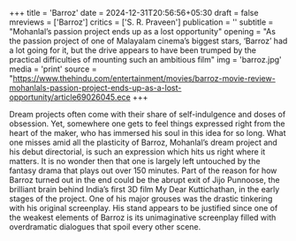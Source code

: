 +++
title = 'Barroz'
date = 2024-12-31T20:56:56+05:30
draft = false
mreviews = ['Barroz']
critics = ['S. R. Praveen']
publication = ''
subtitle = "Mohanlal’s passion project ends up as a lost opportunity"
opening = "As the passion project of one of Malayalam cinema’s biggest stars, ‘Barroz’ had a lot going for it, but the drive appears to have been trumped by the practical difficulties of mounting such an ambitious film"
img = 'barroz.jpg'
media = 'print'
source = "https://www.thehindu.com/entertainment/movies/barroz-movie-review-mohanlals-passion-project-ends-up-as-a-lost-opportunity/article69026045.ece
+++

Dream projects often come with their share of self-indulgence and doses of obsession. Yet, somewhere one gets to feel things expressed right from the heart of the maker, who has immersed his soul in this idea for so long. What one misses amid all the plasticity of Barroz, Mohanlal’s dream project and his debut directorial, is such an expression which hits us right where it matters. It is no wonder then that one is largely left untouched by the fantasy drama that plays out over 150 minutes. Part of the reason for how Barroz turned out in the end could be the abrupt exit of Jijo Punnoose, the brilliant brain behind India’s first 3D film My Dear Kuttichathan, in the early stages of the project. One of his major grouses was the drastic tinkering with his original screenplay. His stand appears to be justified since one of the weakest elements of Barroz is its unimaginative screenplay filled with overdramatic dialogues that spoil every other scene.
